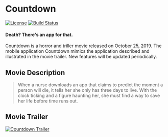 # Countdown
[![License](https://img.shields.io/badge/License-Apache%202.0-blue.svg)](https://github.com/seanarwa/countdown/blob/master/LICENSE) [![Build Status](https://travis-ci.com/seanarwa/countdown.svg?branch=master)](https://travis-ci.com/seanarwa/countdown)

#### Death? There&#x27;s an app for that.

Countdown is a horror and triller movie released on October 25, 2019. The mobile application Countdown mimics the application described and illustrated in the movie trailer. New features will be updated periodically.

## Movie Description
> When a nurse downloads an app that claims to predict the moment a person will die, it tells her she only has three days to live. With the clock ticking and a figure haunting her, she must find a way to save her life before time runs out.

## Movie Trailer
[![Countdown Trailer](https://img.youtube.com/vi/TZsgNH17_X4/0.jpg)](https://www.youtube.com/watch?v=TZsgNH17_X4)
